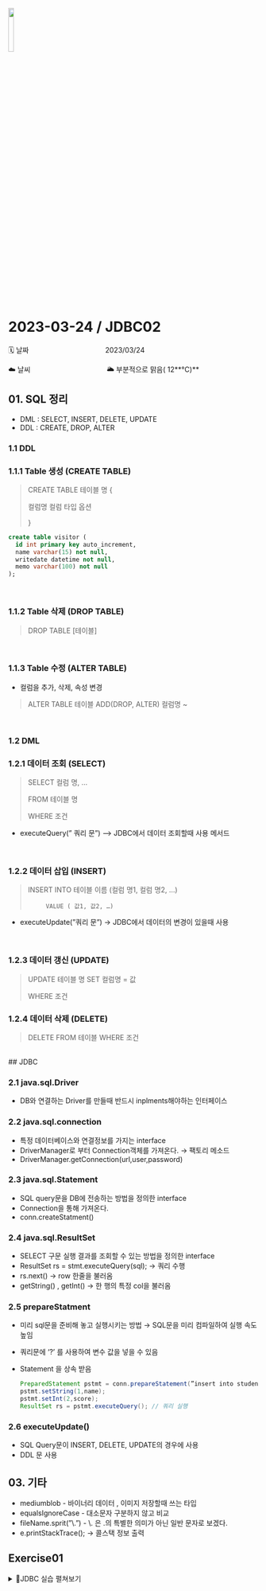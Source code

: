 <img src="https://noticon-static.tammolo.com/dgggcrkxq/image/upload/v1566913897/noticon/xbvewg1m3azbpnrzck1k.png" height="15%" width="15%"> <br/>

# 2023-03-24 / JDBC02

🗓️ 날짜           2023/03/24 

☁️ 날씨           🌥️  부분적으로 맑음( 12**°C)** 

## 01. SQL 정리

- DML :  SELECT, INSERT, DELETE, UPDATE
- DDL :  CREATE, DROP, ALTER

### 1.1 DDL

### 1.1.1 Table 생성 (CREATE TABLE)

> CREATE TABLE 테이블 명 {
> 
> 
> 컬럼명 컬럼 타입 옵션
> 
> }
> 

```sql
create table visitor (
  id int primary key auto_increment,
  name varchar(15) not null,
  writedate datetime not null,
  memo varchar(100) not null
);
```
</br>

### 1.1.2  Table 삭제 (DROP TABLE)

> DROP TABLE [테이블]
> 
</br>

### 1.1.3 Table 수정 (ALTER TABLE)

- 컬럼을 추가, 삭제, 속성 변경

> ALTER TABLE 테이블 ADD(DROP, ALTER) 컬럼명 ~
>

</br>

### 1.2 DML

### 1.2.1 데이터 조회 (SELECT)

> SELECT  컬럼 명, …
> 
> 
> FROM 테이블 명
> 
> WHERE 조건
> 
- executeQuery(” 쿼리 문”) —> JDBC에서 데이터 조회할때 사용 메서드

</br>

### 1.2.2 데이터 삽입 (INSERT)

> INSERT INTO 테이블 이름 (컬럼 명1, 컬럼 명2, …)
> 
> 
>          VALUE ( 값1, 값2, …)
> 
- executeUpdate(”쿼리 문”) → JDBC에서  데이터의 변경이 있을때 사용
</br>

### 1.2.3 데이터 갱신 (UPDATE)

> UPDATE 테이블 명 SET 컬럼명 = 값
> 
> 
> WHERE 조건
> 

### 1.2.4 데이터 삭제 (DELETE)

> DELETE FROM 테이블 WHERE 조건
>

</br>
## JDBC

### 2.1 java.sql.Driver

- DB와 연결하는 Driver를 만들때 반드시 inplments해야하는 인터페이스


### 2.2 java.sql.connection

- 특정 데이터베이스와 연결정보를 가지는 interface
- DriverManager로 부터 Connection객체를 가져온다. → 팩토리 메소드
- DriverManager.getConnection(url,user,password)

### 2.3 java.sql.Statement

- SQL query문을 DB에 전송하는 방법을 정의한 interface
- Connection을 통해 가져온다.
- conn.createStatment()

### 2.4 java.sql.ResultSet

- SELECT 구문 실행 결과를 조회할 수 있는 방법을 정의한 interface
- ResultSet rs = stmt.executeQuery(sql); → 쿼리 수행
- rs.next() → row 한줄을 불러옴
- getString() , getInt() → 한 행의 특정 col을 불러옴

### 2.5 prepareStatment

- 미리 sql문을 준비해 놓고 실행시키는 방법 → SQL문을 미리 컴파일하여 실행 속도 높임
- 쿼리문에 ‘?’ 를 사용하여 변수 값을 넣을 수 있음
- Statement 을 상속 받음
    
    ```java
    PreparedStatement pstmt = conn.prepareStatement(”insert into student values (?,?); //쿼리 준비
    pstmt.setString(1,name);
    pstmt.setInt(2,score);
    ResultSet rs = pstmt.executeQuery(); // 쿼리 실행
    ```
    

### 2.6 executeUpdate()

- SQL Query문이  INSERT, DELETE, UPDATE의 경우에 사용
- DDL 문 사용

## 03. 기타

- mediumblob -  바이너리 데이터 , 이미지 저장할때 쓰는 타입
- equalsIgnoreCase - 대소문자 구분하지 않고 비교
- fileName.sprit(”\\.”) - \\. 은 .의 특별한 의미가 아닌 일반 문자로 보겠다.
- e.printStackTrace(); → 콜스택 정보 출력

## Exercise01

<details >
 <summary> 📜JDBC 실습 펼쳐보기</summary>
<div markdown="1">

1️⃣ **[ 실습 1 ] - Create**

(1) 구현 클래스명 : CreateBookLab

- DB 서버에 접속한다.
- 다음 사양의 테이블을 생성하는 JDBC 프로그램을 구현한다.
    
      테이블명 : book
      컬럼 :  도서명, 가격, 도서분류
       id - 식별값, Auto Increment 적용 - int
               title - 한글기준 30자까지 저장할 수 있게 varchar 타입 사용 - varchar(90)
               price - 숫자를 저장할 수 있는 숫자타입 - int
               kind - 영문기준 3자까지 저장할 수 있게 char 타입 사용 - char(3)
                  	b01 - 프로그래밍 언어
      b02 - 웹 프로그래밍
      b03 - 빅데이터
      b04 - 데이터베이스
      b05 - 인프라
    
- 성공적으로 수행되면 "book 테이블 생성 완료!"메시지를 출력하고 종료한다.
- 오류 발생시에는 "오류발생"이라는 메시지를 출력하고 콜스택정보도 출력한다.

```java
public class CreateBookLab {
	public static void main(String[] args) {
		//DB 정보 생략 url,user,passwd
		String sql = "create table book (id int primary key auto_increment, title varchar(90), price int, kind char(3)) ";
		
		try(Connection conn = DriverManager.getConnection(url,user,passwd);
				Statement stmt = conn.createStatement();){
				stmt.executeUpdate(sql);
				System.out.println("book 테이블 생성 완료!");
		}catch(SQLException e ) {
			System.out.println("오류발생 : "+e.getMessage());
			e.printStackTrace();
		}

	}
}
```

</br>

2️⃣ **[ 실습 2 ] - Insert**

(2) 구현 클래스명 : InsertBookLab

- DB 서버에 접속한다.
- 도서명과 가격을 표준 출력으로 입력받고 도서분류 정보를 선택하게 하여 입력 정보를 book 테이블에 저장한다.
- 한 번 입력을 받은 후에는 계속 입력을 윈하는지 문의하고 원할 때까지 반복 처리되도록 한다.
- 도서분류의 경우에는 입력된 숫자에 따라서 b01, b02, b03, b04, b05 중에 한 개를 입력한다.
- PreparedStatement 를 반드시 사용한다.
    
    도서명을 입력하세요 :
    가격을 입력하세요 :
    도서분류에 대한 넘버를 입력하세요.
    1. 프로그래밍 언어
    2. 웹 프로그래밍
    3. 빅데이터
    4. 데이터베이스
    5. 인프라
    선택(1~5) :
    
    정보가 입력되었습니다.
    
    계속 입력하겠습니까?(y/n)
    
- 종료할 때는 "X개의 데이터 입력 완료!" 메시지를 출력한다.

```java
public static void main(String[] args) {
		//DB 정보 생략 url,user,passwd
		String sql = "insert into book (title, price, kind) values (?, ?, ?)";

		try (Connection conn = DriverManager.getConnection(url, user, passwd);
				PreparedStatement pstmt = conn.prepareStatement(sql);
				Scanner sc = new Scanner(System.in);) {

			String title;
			int price, num, cnt = 0;
			String check;

			while (true) {
				System.out.print("도서명을 입력하세요 : ");
				title = sc.nextLine();
				System.out.print("가격을 입력하세요 : ");
				price = Integer.parseInt(sc.nextLine());
				System.out.println("도서분류에 대한 넘버를 입력하세요.\n" + "1.프로그래밍 언어\n" + "2. 웹 프로그래밍\n" + "3. 빅데이터\n"
						+ "4. 데이터베이스\n" + "5. 인프라");
				System.out.print("선택(1~5) : ");
				num = Integer.parseInt(sc.nextLine());
				
				if(num>5 || num<1) {
					System.out.println("잘못된 입력입니다. 다시 입력해 주세요");
					continue;
				}
				
				pstmt.setString(1, title);
				pstmt.setInt(2, price);
				pstmt.setString(3, "b0"+num);
				
				pstmt.executeUpdate();

				cnt++;
				System.out.println("정보가 입력되었습니다.");
				
				System.out.print("계속 입력하겠습니까? (y/n) : ");
				check = sc.nextLine();

				if (check.equalsIgnoreCase("N") ) {
					System.out.println("\n"+cnt + "개의 데이터 입력 완료!");
					break;
				}
			}

		} catch (Exception e) {
			System.out.println("\n오류 발생" );
			 e.printStackTrace();
		}

	}
}
```

</br>

3️⃣ **[ 실습 3 ] - Select**

(3) 구현 클래스명 : SelectBookLab

- 수행을 시작하면 다음과 같은 메뉴를 출력한다.
    1. 모두 출력하기
    2. 가격이 높은 순으로 출력하기
    3. 20000 이상의 도서들만 출력하기
    4. 웹 프로그래밍 도서들만 출력하기
    5. 데이터베이스와 인프라 도서들만 출력하기
    6. 도서명에 '자바'를 포함하는 도서들만 출력하기
    6. 분류별 도서 가격의 평균을 출력하기
    
    원하는 메뉴의 번호를 선택 :
    
- 반복 처리하게 구현한다.(계속 처리하겠는지 프롬프트하고 계속하겠다고 하면 메뉴 출력부터 반복)
- 가격은 천단위 , 를 추가하고 '원'을 붙여서 출력한다.
- 1번과 2번은 4개의 컬럼을 모두 출력한다. (모든 행, 모든 열)
- 3번, 4번, 5번, 6번은 도서제목과 가격만 출력한다.
- 7번은 다음과 같은 형식으로 출력한다.
    
    프로그래밍 언어 도서들의 가격 평균은 x,xxx원입니다.
    웹 프로그래밍 도서들의 가격 평균은 x,xxx원입니다.
    빅데이터 도서들의 가격 평균은 x,xxx원입니다.
    데이터베이스 도서들의 가격 평균은 x,xxx원입니다.
    인프라 도서들의 가격 평균은 x,xxx원입니다.
    
    도서가 없는 분류의 정보는 제외한다.
    

```java

public class SelectBookLab {

	public static void main(String[] args) {
		//DB 정보 생략 url,user,passwd

		int option;
		String sql = "";
		String check = "Y";

		Scanner sc = new Scanner(System.in);

		do {
			System.out.println("*******************메뉴**********************");
			System.out.println("1. 모두 출력하기\n" + "2. 가격이 높은 순으로 출력하기\n" + "3. 20000 이상의 도서들만 출력하기 \n"
					+ "4. 웹 프로그래밍 도서들만 출력하기\n" + "5. 데이터베이스와 인프라 도서들만 출력하기\n" + "6. 도서명에 '자바'를 포함하는 도서들만 출력하기\n"
					+ "7. 분류별 도서 가격의 평균 출력하기\n");
			System.out.println("***********************************************");
			System.out.print("\n원하는 메뉴의 번호를 선택 : ");
			option = Integer.parseInt(sc.nextLine());

			if (option < 1 || option > 5) {
				System.out.println("다시 입력하세요.");
				continue;
			} else {
				sql = inputQuery(option);
			}
			System.out.println();

			// sql 메서드 호출

			try (Connection conn = DriverManager.getConnection(url, user, passwd);
					Statement stmt = conn.createStatement();
					ResultSet rs = stmt.executeQuery(sql);) {

				if (rs.next()) {
					do {
						printBook(option, rs); // 출력 메서드 호출
					} while (rs.next());
				} else {
					System.out.println("데이터가 없습니다.");
				}

			} catch (SQLException e) {
				System.out.println("SQL오류 : " + e.getMessage());
			} catch (Exception e) {
				System.out.println(e.getMessage());
			}

			System.out.print("\n\n계속 입력하겠습니까? (y/n) : ");
			check = sc.nextLine();

			System.out.println();
		} while (check.equalsIgnoreCase("Y"));
		System.out.println("종료하겠습니다.");
		sc.close();
	}

	static String inputQuery(int num) {
		String sql = "";
		switch (num) {
		case 1:
			sql = "select id, title, price, kind  from book";
			break;
		case 2:
			sql = "select  id, title, price, kind from book order by price desc";
			break;
		case 3:
			sql = "select title, price from book where price >= 20000";
			break;
		case 4:
			sql = "select title, price from book where kind = 'b02' ";
			break;
		case 5:
			sql = "select title , price from book where kind = 'b04' or kind = 'b05'";
			break;
		case 6:
			sql = "select title , price from book where title like '%자바%'";
			break;
		case 7:
			sql = "select  kind , format(avg(price),0) avg from book group by kind ";
			break;
		}

		return sql;
	}

	static void printBook(int option, ResultSet rs) throws Exception {
		String[] kindbook = { "프로그래밍 언어", "웹 프로그래밍", "빅데이터", "데이터 베이스", "인프라" };

		switch (option) {
		case 1:
		case 2:
			System.out.printf("id :  %-3s\ttitle : %-15s\t price : %,d\t  kind : %s \n", rs.getInt("id"),
					rs.getString("title"), rs.getInt("price"), rs.getString("kind"));
			break;
		case 3:
		case 4:
		case 5:
		case 6:
			System.out.printf("title : %-10s\tprice : %,d\n", rs.getString("title"), rs.getInt("price"));
			break;
		case 7:
			int index = Integer.parseInt(rs.getString("kind").substring(2)) - 1;
			System.out.printf("%s 도서들의 가격 평균은 %s원 입니다.\n", kindbook[index], rs.getString("avg"));
			break;
		}
	}

}
```

</div>
</details>
